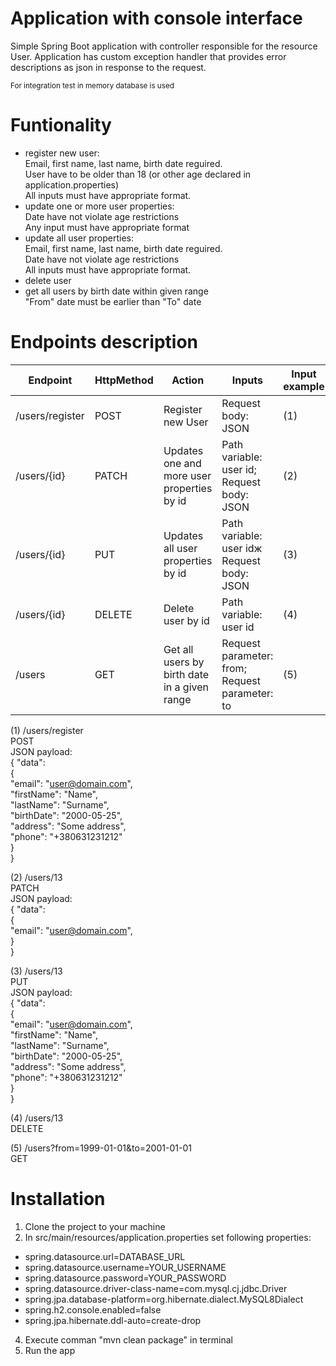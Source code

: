 # Application with console interface

Simple Spring Boot application with controller responsible for the resource User.
Application has custom exception handler that provides error descriptions as json in response to the request.

<sub>For integration test in memory database is used</sub>

# Funtionality

- register new user: 
</br>Email, first name, last name, birth date reguired. 
</br>User have to be older than 18 (or other age declared in application.properties)
</br>All inputs must have appropriate format. 
- update one or more user properties:
</br>Date have not violate age restrictions
</br>Any input must have appropriate format
- update all user properties: 
</br>Email, first name, last name, birth date reguired. 
</br>Date have not violate age restrictions
</br>All inputs must have appropriate format.
- delete user
- get all users by birth date within given range
</br>"From" date must be earlier than "To" date

# Endpoints description

| Endpoint | HttpMethod | Action | Inputs | Input example | 
|-------------|-----------------|----------|----------|------------------|
| /users/register    | POST	     | Register new User| Request body: JSON | (1) | 
| /users/{id}    | PATCH	     | Updates one and more user properties by id | Path variable: user id; Request body: JSON | (2) | 
| /users/{id}    | PUT | Updates all user properties by id | Path variable: user idж Request body: JSON | (3) | 
| /users/{id}    | DELETE	     | Delete user by id | Path variable: user id | (4) | 
| /users    | GET	     | Get all users by birth date in a given range | Request parameter: from; Request parameter: to | (5) | 

(1) /users/register
</br> POST
</br> JSON payload: 
</br>{ "data":
</br>    {
</br>        "email": "user@domain.com",
</br>        "firstName": "Name",
</br>        "lastName": "Surname",
</br>        "birthDate": "2000-05-25",
</br>        "address": "Some address",
</br>        "phone": "+380631231212"
</br>    }
</br>}

(2) /users/13
</br> PATCH
</br> JSON payload: 
</br>{ "data":
</br>    {
</br>        "email": "user@domain.com",
</br>    }
</br>}

(3) /users/13
</br> PUT
</br> JSON payload: 
</br>{ "data":
</br>    {
</br>        "email": "user@domain.com",
</br>        "firstName": "Name",
</br>        "lastName": "Surname",
</br>        "birthDate": "2000-05-25",
</br>        "address": "Some address",
</br>        "phone": "+380631231212"
</br>    }
</br>}

(4) /users/13
</br> DELETE

(5) /users?from=1999-01-01&to=2001-01-01
</br> GET

# Installation

1. Clone the project to your machine
2. In src/main/resources/application.properties set following properties:
- spring.datasource.url=DATABASE_URL
- spring.datasource.username=YOUR_USERNAME
- spring.datasource.password=YOUR_PASSWORD
- spring.datasource.driver-class-name=com.mysql.cj.jdbc.Driver
- spring.jpa.database-platform=org.hibernate.dialect.MySQL8Dialect
- spring.h2.console.enabled=false
- spring.jpa.hibernate.ddl-auto=create-drop
4. Execute comman "mvn clean package" in terminal
5. Run the app